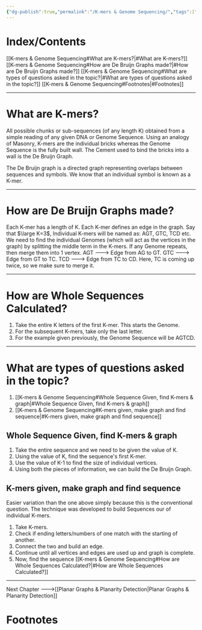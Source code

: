 ```yaml
---
{"dg-publish":true,"permalink":"/K-mers & Genome Sequencing/","tags":["Academics"]}
---
```


# Index/Contents
[[K-mers & Genome Sequencing#What are K-mers?\|#What are K-mers?]]
[[K-mers & Genome Sequencing#How are De Bruijn Graphs made?\|#How are De Bruijn Graphs made?]]
[[K-mers & Genome Sequencing#What are types of questions asked in the topic?\|#What are types of questions asked in the topic?]]
[[K-mers & Genome Sequencing#Footnotes\|#Footnotes]]

-----
# What are K-mers?
All possible chunks or sub-sequences (of any length K) obtained from a simple reading of any given DNA or Genome Sequence.
Using an analogy of Masonry, K-mers are the individual bricks whereas the Genome Sequence is the fully built wall. The Cement used to bind the bricks into a wall is the De Bruijn Graph.

The De Bruijn graph is a directed graph representing overlaps between sequences and symbols.
We know that an individual symbol is known as a K-mer.

---
# How are De Bruijn Graphs made?
Each K-mer has a length of K.
Each K-mer defines an edge in the graph.
Say that $\large K=3$,
Individual K-mers will be named as: AGT, GTC, TCD etc.
We need to find the individual Genomes (which will act as the vertices in the graph) by splitting the middle term in the K-mers.
If any Genome repeats, then merge them into 1 vertex.
AGT ---> Edge from AG to GT.
GTC ---> Edge from GT to TC.
TCD ---> Edge from TC to CD.
Here, TC is coming up twice, so we make sure to merge it.

---
# How are Whole Sequences Calculated?
1. Take the entire K letters of the first K-mer. This starts the Genome.
2. For the subsequent K-mers, take only the last letter.
3. For the example given previously, the Genome Sequence will be AGTCD.

---
# What are types of questions asked in the topic?
1. [[K-mers & Genome Sequencing#Whole Sequence Given, find K-mers & graph\|#Whole Sequence Given, find K-mers & graph]]
2. [[K-mers & Genome Sequencing#K-mers given, make graph and find sequence\|#K-mers given, make graph and find sequence]]
## Whole Sequence Given, find K-mers & graph
1. Take the entire sequence and we need to be given the value of K.
2. Using the value of K, find the sequence's first K-mer.
3. Use the value of K-1 to find the size of individual vertices.
4. Using both the pieces of information, we can build the De Bruijn Graph.
## K-mers given, make graph and find sequence
Easier variation than the one above simply because this is the conventional question. The technique was developed to build Sequences our of individual K-mers.
1. Take K-mers.
2. Check if ending letters/numbers of one match with the starting of another.
3. Connect the two and build an edge.
4. Continue until all vertices and edges are used up and graph is complete.
5. Now, find the sequence [[K-mers & Genome Sequencing#How are Whole Sequences Calculated?\|#How are Whole Sequences Calculated?]]

---
Next Chapter --->[[Planar Graphs & Planarity Detection\|Planar Graphs & Planarity Detection]]
# Footnotes


